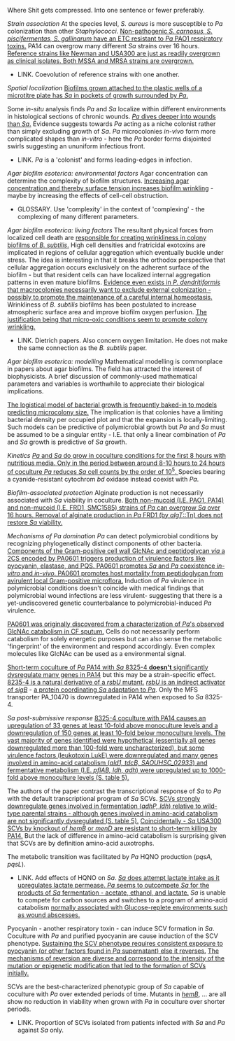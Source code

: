 Where Shit gets compressed. Into one sentence or fewer preferably.

*Strain association*
At the species level, *S. aureus* is more susceptible to *Pa* colonization than other *Staphylococci*. [Non-pathogenic *S. carnosus, S. piscifermentas, S. gallinarum* have an ETC resistant to *Pa* PAO1 respiratory toxins.](https://pmc.ncbi.nlm.nih.gov/articles/PMC1698191/) 
PA14 can overgrow many different *Sa* strains over 16 hours. [Reference strains like Newman and USA300 are just as readily overgrown as clinical isolates. Both MSSA and MRSA strains are overgrown.](https://pmc.ncbi.nlm.nih.gov/articles/PMC4524177/#sec19)
- LINK. Coevolution of reference strains with one another.

*Spatial localization*
[Biofilms grown attached to the plastic wells of a microtitre plate has *Sa* in pockets of growth surrounded by *Pa*.](https://pmc.ncbi.nlm.nih.gov/articles/PMC2772425/)

Some *in-situ* analysis finds *Pa* and *Sa* localize within different environments in histological sections of chronic wounds. [*Pa* dives deeper into wounds than *Sa*.](https://pmc.ncbi.nlm.nih.gov/articles/PMC2786634/) Evidence suggests towards *Pa* acting as a niche colonist rather than simply excluding growth of *Sa*. *Pa* microcolonies *in-vivo* form more complicated shapes than *in-vitro* - here the *Pa* border forms disjointed swirls suggesting an ununiform infectious front.
- LINK. *Pa* is a 'colonist' and forms leading-edges in infection.


*Agar biofilm esoterica: environmental factors*
Agar concentration can determine the complexity of biofilm structures. [Increasing agar concentration and thereby surface tension increases biofilm wrinkling](https://www.sciencedirect.com/science/article/pii/S0966842X04002604?via%3Dihub) - maybe by increasing the effects of cell-cell obstruction.
- GLOSSARY. Use 'complexity' in the context of 'complexing' - the complexing of many different parameters.

*Agar biofilm esoterica: living factors*
The resultant physical forces from localized cell death are [responsible for creating wrinkliness in colony biofilms of *B. subtilis*.](https://pmc.ncbi.nlm.nih.gov/articles/PMC3503208/) High cell densities and fratricidal exotoxins are implicated in regions of cellular aggregation which eventually buckle under stress. The idea is interesting in that it breaks the orthodox perspective that cellular aggregation occurs exclusively on the adherent surface of the biofilm - but that resident cells can have localized internal aggregation patterns in even mature biofilms. [Evidence even exists in *P. dendritiformis* that macrocolonies necessarily want to exclude external colonization - possibly to promote the maintenance of a careful internal homeostasis.](https://pmc.ncbi.nlm.nih.gov/articles/PMC2851949/)
Wrinkliness of *B. subtilis* biofilms has been postulated to increase atmospheric surface area and improve biofilm oxygen perfusion. [The justification being that micro-oxic conditions seem to promote colony wrinkling.](https://pmc.ncbi.nlm.nih.gov/articles/PMC3650226/)
- LINK. Dietrich papers. Also concern oxygen limitation. He does not make the same connection as the *B. subtilis* paper.

*Agar biofilm esoterica: modelling*
Mathematical modelling is commonplace in papers about agar biofilms. The field has attracted the interest of biophysicists. A brief discussion of commonly-used mathematical parameters and variables is worthwhile to appreciate their biological implications.

[The logistical model of bacterial growth is frequently baked-in to models predicting microcolony size.](https://pubmed.ncbi.nlm.nih.gov/23003092/) The implication is that colonies have a limiting bacterial density per occupied plot and that the expansion is locally-limiting. Such models can be predictive of polymicrobial growth but *Pa* and *Sa* must be assumed to be a singular entity - I.E. that only a linear combination of *Pa* and *Sa* growth is predictive of *Sa* growth.

*Kinetics*
[*Pa* and *Sa* do grow in coculture conditions for the first 8 hours with nutritious media. Only in the period between around 8-10 hours to 24 hours of coculture *Pa* reduces *Sa* cell counts by the order of 10$^5$. ](https://pmc.ncbi.nlm.nih.gov/articles/PMC2772425/) Species bearing a cyanide-resistant cytochrom *bd* oxidase instead coexist with *Pa*.

*Biofilm-associated protection*
Alginate production is not necessarily associated with *Sa* viability in coculture. [Both non-mucoid (I.E. PAO1, PA14) and non-mucoid (I.E. FRD1, SMC1585) strains of *Pa* can overgrow *Sa* over 16 hours. Removal of alginate production in *Pa* FRD1 (by *algT*::Tn) does not restore *Sa* viability.](https://pmc.ncbi.nlm.nih.gov/articles/PMC4524177/#sec19) 

*Mechanisms of Pa domination*
*Pa* can detect polymicrobial conditions by recognizing phylogenetically distinct components of other bacteria. [Components of the Gram-positive cell wall GlcNAc and peptidoglycan *via* a 2CS encoded by PA0601 triggers production of virulence factors like pyocyanin, elastase, and PQS. PA0601 promotes *Sa* and *Pa* coexistence *in-vitro* and *in-vivo*. PA0601 promotes host mortality from peptidoglycan from avirulent local Gram-positive microflora.](https://pmc.ncbi.nlm.nih.gov/articles/PMC2772425/) Induction of *Pa* virulence in polymicrobial conditions doesn't coincide with medical findings that polymicrobial wound infections are less virulent- suggesting that there is a yet-undiscovered genetic counterbalance to polymicrobial-induced *Pa* virulence.

[PA0601 was originally discovered from a characterization of *Pa*'s observed GlcNAc catabolism in CF sputum.](https://pmc.ncbi.nlm.nih.gov/articles/PMC3028681/) Cells do not necessarily perform catabolism for solely energetic purposes but can also sense the metabolic 'fingerprint' of the environment and respond accordingly. Even complex molecules like GlcNAc can be used as a environmental signal.

[Short-term coculture of *Pa* PA14 with *Sa* 8325-4 **doesn't** significantly dysregulate many genes in PA14](https://pmc.ncbi.nlm.nih.gov/articles/PMC4524177/#sec19) but this may be a strain-specific effect. [8235-4 is a natural derivative of a *rsbU* mutant.](https://pmc.ncbi.nlm.nih.gov/articles/PMC161998/) [*rsbU* is an indirect activator of *sigB*](https://pmc.ncbi.nlm.nih.gov/articles/PMC2668408/) - [a protein coordinating *Sa* adaptation to *Pa*](https://pubmed.ncbi.nlm.nih.gov/20113519/).
Only the MFS transporter PA_10470 is downregulated in PA14 when exposed to *Sa* 8325-4.

*Sa post-submissive response*
[8325-4 coculture with PA14 causes an upregulation of 33 genes at least 10-fold above monoculture levels and a downregulation of 150 genes at least 10-fold below monoculture levels. The vast majority of genes identified were hypothetical (essentially all genes downregulated more than 100-fold were uncharacterized), but some virulence factors (leukotoxin LukE) were downregulated and many genes involved in amino-acid catabolism (*ald1, tdcB, SAOUHSC_02933*) and fermentative metabolism (I.E. *pflAB, ldh, adh*) were upregulated up to 1000-fold above monoculture levels (S. table 5).](https://pmc.ncbi.nlm.nih.gov/articles/PMC4524177/#sec19)

The authors of the paper contrast the transcriptional response of *Sa* to *Pa* with the default transcriptional program of *Sa* SCVs. [SCVs strongly downregulate genes involved in fermentation (*adhP, ldh*) relative to wild-type parental strains - although genes involved in amino-acid catabolism are not significantly dysregulated (S. table 5).](https://bmcmicrobiol.biomedcentral.com/articles/10.1186/s12866-024-03364-8#Sec222) [Coincidentally - *Sa* USA300 SCVs by knockout of *hemB* or *menD* are resistant to short-term killing by PA14.](https://pmc.ncbi.nlm.nih.gov/articles/PMC4524177/#sec19) But the lack of difference in amino-acid catabolism is surprising given that SCVs are by definition amino-acid auxotrophs.

The metabolic transition was facilitated by *Pa* HQNO production (*pqsA, pqsL*).
- LINK. Add effects of HQNO on *Sa*.
[*Sa* does attempt lactate intake as it upregulates lactate permease. *Pa* seems to outcompete *Sa* for the products of *Sa* fermentation - acetate, ethanol, and lactate.](https://pmc.ncbi.nlm.nih.gov/articles/PMC4524177/#sec19) *Sa* is unable to compete for carbon sources and switches to a program of amino-acid catabolism [normally associated with Glucose-replete environments such as wound abscesses.](https://pmc.ncbi.nlm.nih.gov/articles/PMC5312079/)

Pyocyanin - another respiratory toxin - can induce SCV formation in *Sa*. Coculture with *Pa* and purified pyocyanin are cause induction of the SCV phenotype. [Sustaining the SCV phenotype requires consistent exposure to pyocyanin (or other factors found in *Pa* supernatant) else it reverses.](https://pmc.ncbi.nlm.nih.gov/articles/PMC2772425/) [The mechanisms of reversion are diverse and correspond to the intensity of the mutation or epigenetic modification that led to the formation of SCVs initially.](https://pmc.ncbi.nlm.nih.gov/articles/PMC6603916/)

SCVs are the best-characterized phenotypic group of *Sa* capable of coculture with *Pa* over extended periods of time. Mutants in [*hemB*](https://pmc.ncbi.nlm.nih.gov/articles/PMC2772425/), ... are all show no reduction in viability when grown with *Pa* in coculture over shorter periods.
- LINK. Proportion of SCVs isolated from patients infected with *Sa* and *Pa* against *Sa* only.